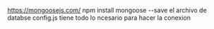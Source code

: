 https://mongoosejs.com/
npm install mongoose --save
el archivo de databse config.js tiene todo lo ncesario para hacer la conexion